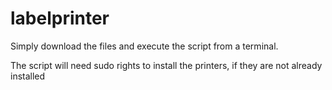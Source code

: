 # labelprinter

Simply download the files and execute the script from a terminal.

The script will need sudo rights to install the printers, if they are not already installed
